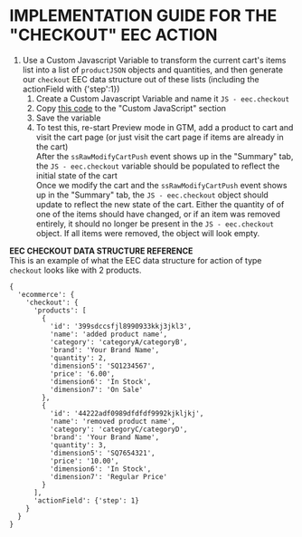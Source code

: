 # IMPLEMENTATION GUIDE FOR THE "CHECKOUT" EEC ACTION

1. Use a Custom Javascript Variable to transform the current cart's items list into a list of `productJSON` objects and quantities, and then generate our `checkout` EEC data structure out of these lists (including the actionField with {'step':1})
    1. Create a Custom Javascript Variable and name it `JS - eec.checkout`
    2. Copy [this code][02_eec_object_creation_code] to the "Custom JavaScript" section
    3. Save the variable
    4. To test this, re-start Preview mode in GTM, add a product to cart and visit the cart page (or just visit the cart page if items are already in the cart)<br/>
    After the `ssRawModifyCartPush` event shows up in the "Summary" tab, the `JS - eec.checkout` variable should be populated to reflect the initial state of the cart<br/>
    Once we modify the cart and the `ssRawModifyCartPush` event shows up in the "Summary" tab, the `JS - eec.checkout` object should update to reflect the new state of the cart. Either the quantity of of one of the items should have changed, or if an item was removed entirely, it should no longer be present in  the `JS - eec.checkout` object. If all items were removed, the object will look empty.


**EEC CHECKOUT DATA STRUCTURE REFERENCE**<br/>
This is an example of what the EEC data structure for action of type `checkout` looks like with 2 products.

```
{
  'ecommerce': {
    'checkout': {
      'products': [
        {
          'id': '399sdccsfjl8990933kkj3jkl3',
          'name': 'added product name',
          'category': 'categoryA/categoryB',
          'brand': 'Your Brand Name',
          'quantity': 2,
          'dimension5': 'SQ1234567',
          'price': '6.00',
          'dimension6': 'In Stock',
          'dimension7': 'On Sale'
        },
        {
          'id': '44222adf0989dfdfdf9992kjkljkj',
          'name': 'removed product name',
          'category': 'categoryC/categoryD',
          'brand': 'Your Brand Name',
          'quantity': 3,
          'dimension5': 'SQ7654321',
          'price': '10.00',
          'dimension6': 'In Stock',
          'dimension7': 'Regular Price'
        }
      ],
      'actionField': {'step': 1}
    }
  }
}
```


[02_eec_object_creation_code]: ./02_gtm_eecCheckoutObj.js
